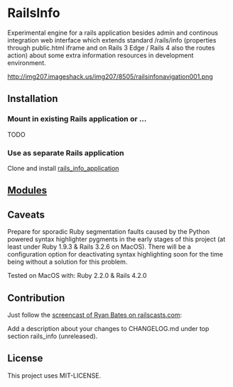 # RailsInfo

Experimental engine for a rails application besides admin and continous integration web interface which extends standard /rails/info (properties through public.html iframe and on Rails 3 Edge / Rails 4 also the routes action) about some extra information resources in development environment.

http://img207.imageshack.us/img207/8505/railsinfonavigation001.png

## Installation

### Mount in existing Rails application or ...

TODO

### Use as separate Rails application

Clone and install [rails_info_application](http://GitHub.com/rails-info/rails_info_application)

## [Modules](https://github.com/rails-info/rails_info/wiki/modules)

## Caveats

Prepare for sporadic Ruby segmentation faults caused by the Python powered syntax highlighter pygments in the early stages of this project (at least under Ruby 1.9.3 & Rails 3.2.6 on MacOS). 
There will be a configuration option for deactivating syntax highlighting soon for the time being without a solution for this problem.

Tested on MacOS with: Ruby 2.2.0 & Rails 4.2.0

## Contribution

Just follow the [screencast of Ryan Bates on railscasts.com](http://railscasts.com/episodes/300-contributing-to-open-source): 

Add a description about your changes to CHANGELOG.md under top section rails_info (unreleased).

## License 

This project uses MIT-LICENSE.
